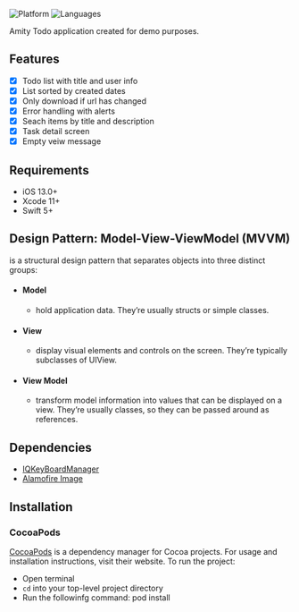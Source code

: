 ![Platform](https://img.shields.io/badge/Platform-iOS-orange.svg)
![Languages](https://img.shields.io/badge/Language-Swift-orange.svg)

Amity Todo application created for demo purposes.

## Features

- [x] Todo list with title and user info
- [x] List sorted by created dates
- [x] Only download if url has changed
- [x] Error handling with alerts
- [x] Seach items by title and description
- [x] Task detail screen
- [x] Empty veiw message

## Requirements

- iOS 13.0+
- Xcode 11+
- Swift 5+

## Design Pattern: Model-View-ViewModel (MVVM)
is a structural design pattern that separates objects into three distinct groups:
- #### Model 
  - hold application data. They’re usually structs or simple classes.
- #### View 
  - display visual elements and controls on the screen. They’re typically subclasses of UIView.
- #### View Model
  - transform model information into values that can be displayed on a view. They’re usually classes, so they can be passed around as references.

## Dependencies

- [IQKeyBoardManager](https://github.com/hackiftekhar/IQKeyboardManager)
- [Alamofire Image](https://github.com/Alamofire/AlamofireImage)

## Installation

### CocoaPods

[CocoaPods](https://cocoapods.org) is a dependency manager for Cocoa projects. For usage and installation instructions, visit their website. To run the project:
- Open terminal
- `cd` into your top-level project directory
- Run the followinfg command: pod install
